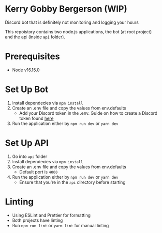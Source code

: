 # Kerry Gobby Bergerson (WIP)
Discord bot that is definitely not monitoring and logging your hours

This repoistory contains two node.js applications, the bot (at root project) and the api (inside `api` folder). 

# Prerequisites
* Node v16.15.0

# Set Up Bot
1. Install dependecies via `npm install`
2. Create an .env file and copy the values from env.defaults 
    * Add your Discord token in the .env. Guide on how to create a Discord token found [here](https://discordjs.guide/preparations/setting-up-a-bot-application.html#creating-your-bot)
3. Run the application either by `npm run dev` or `yarn dev`

# Set Up API
1. Go into `api` folder
2. Install dependecies via `npm install`
3. Create an .env file and copy the values from env.defaults
   * Default port is `4000`
4. Run the application either by `npm run dev` or `yarn dev`
   * Ensure that you're in the `api` directory before starting

# Linting
* Using ESLint and Prettier for formatting
* Both projects have linting
* Run `npm run lint` or `yarn lint` for manual linting

